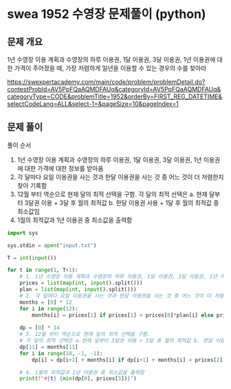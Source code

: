 # swea 1952 수영장 문제풀이 (python)



## 문제 개요

1년 수영장 이용 계획과 수영장의 하루 이용권, 1달 이용권, 3달 이용권, 1년 이용권에 대한 가격이 주어졌을 때, 가장 저렴하게 일년을 이용할 수 있는 경우의 수를 찾아라

https://swexpertacademy.com/main/code/problem/problemDetail.do?contestProbId=AV5PpFQaAQMDFAUq&categoryId=AV5PpFQaAQMDFAUq&categoryType=CODE&problemTitle=1952&orderBy=FIRST_REG_DATETIME&selectCodeLang=ALL&select-1=&pageSize=10&pageIndex=1



## 문제 풀이

풀이 순서

1. 1년 수영장 이용 계획과 수영장의 하루 이용권, 1달 이용권, 3달 이용권, 1년 이용권에 대한 가격에 대한 정보를 받아옴
2. 각 달마다 요일 이용권을 사는 것과 한달 이용권을 사는 것 중 어느 것이 더 저렴한지 찾아 기록함
3. 12월 부터 역순으로 현재 달의 최적 선택을 구함. 각 달의 최적 선택은 a. 현재 달부터 3달권 이용 + 3달 후 월의 최적값 b. 한달 이용권 사용 + 1달 후 월의 최적값 중 최소값임
4. 1월의 최적값과 1년 이용권 중 최소값을 출력함 

```python
import sys

sys.stdin = open("input.txt")

T = int(input())

for t in range(1, T+1):
    # 1. 1년 수영장 이용 계획과 수영장의 하루 이용권, 1달 이용권, 3달 이용권, 1년 이용권에 대한 가격에 대한 정보를 받아옴
    prices = list(map(int, input().split()))
    plan = list(map(int, input().split()))
    # 2. 각 달마다 요일 이용권을 사는 것과 한달 이용권을 사는 것 중 어느 것이 더 저렴한지 찾아 기록함
    months = [0] * 12
    for i in range(12):
        months[i] = prices[1] if prices[1] < prices[0]*plan[i] else prices[0]*plan[i]
    
    dp = [0] * 14
    # 3. 12월 부터 역순으로 현재 달의 최적 선택을 구함.
    # 각 달의 최적 선택은 a.현재 달부터 3달권 이용 + 3달 후 월의 최적값 b. 한달 이용권 사용 + 1달 후 월의 최적값 중 최소값
    dp[11] = months[11]
    for i in range(10, -1, -1):
        dp[i] = dp[i+1] + months[i] if dp[i+1] + months[i] < prices[2] + dp[i+3] else prices[2] + dp[i+3]

    # 4. 1월의 최적값과 1년 이용권 중 최소값을 출력함 
    print(f"#{t} {min(dp[0], prices[3])}")

```

